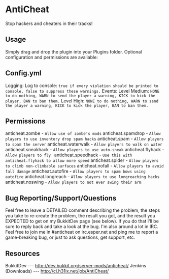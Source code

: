 AntiCheat
=============

Stop hackers and cheaters in their tracks!

Usage
-------

Simply drag and drop the plugin into your Plugins folder. Optional configuration and permissions are avaliable:

Config.yml
-------

Logging:
  Log to console: `true if every violation should be printed to console, false to suppress these warnings.`
Events:
  Level Medium: `NONE to do nothing, WARN to send the player a warning, KICK to kick the player, BAN to ban them.`
  Level High: `NONE to do nothing, WARN to send the player a warning, KICK to kick the player, BAN to ban them.`

Permissions
-------

anticheat.zombe - `Allow use of zombe's mods`
anticheat.spamdrop - `Allow players to use inventory drop spam hacks`
anticheat.spam - `Allow players to spam the server`
anticheat.waterwalk - `Allow players to walk on water`
anticheat.sneakhack - `Allow players to use auto-sneak`
anticheat.flyhack - `Allow players to fly `
anticheat.speedhack - `Use this with anticheat.flyhack to allow more speed`
anticheat.spider - `Allow players to climb non-climbable surfaces`
anticheat.nofall - `Allow players to avoid fall damage`
anticheat.autofire - `Allow players to spam bows using autofire`
anticheat.longreach - `Allow players to use longreaching hacks`
anticheat.noswing - `Allow players to not ever swing their arm`

Bug Reporting/Support/Questions
------------

Feel free to leave a DETAILED comment describing the problem, the steps you take to re-create the problem, the result you got, and the result you EXPECTED to get on my BukkitDev page (see below). If you do that I'll be sure to reply back and take a look at the bug.
I'm also around a lot in IRC. Feel free to join me in #anticheat on irc.esper.net and ping me to report a game-breaking bug, or just to ask questions, get support, etc.


Resources
-------
BukkitDev --- http://dev.bukkit.org/server-mods/anticheat/
Jenkins (Downloads) --- http://ci.h31ix.net/job/AntiCheat/